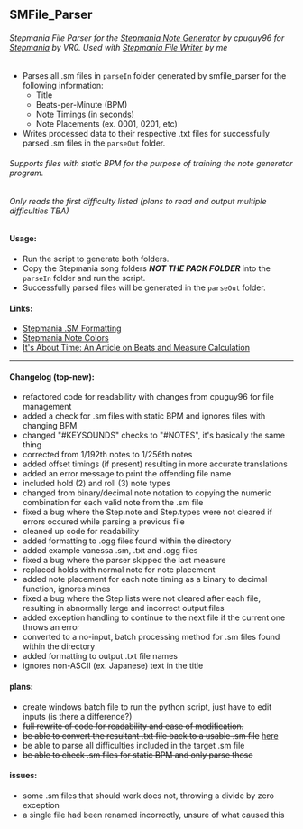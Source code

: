 ## SMFile_Parser
###### Stepmania File Parser for the [Stepmania Note Generator](https://github.com/cpuguy96/stepmania-note-generator) by cpuguy96 for [Stepmania](https://github.com/stepmania/stepmania/wiki/sm) by VR0. Used with [Stepmania File Writer](https://github.com/jhaco/SMTXT_Converter) by me

- Parses all .sm files in ```parseIn``` folder generated by smfile_parser for the following information:
  - Title
  - Beats-per-Minute (BPM)
  - Note Timings (in seconds)
  - Note Placements (ex. 0001, 0201, etc)
- Writes processed data to their respective .txt files for successfully parsed .sm files in the ```parseOut``` folder.

###### Supports files with static BPM for the purpose of training the note generator program.
###### Only reads the first difficulty listed (plans to read and output multiple difficulties TBA)

#### Usage:

- Run the script to generate both folders.
- Copy the Stepmania song folders ***NOT THE PACK FOLDER*** into the ```parseIn``` folder and run the script.
- Successfully parsed files will be generated in the ```parseOut``` folder.

#### Links:

- [Stepmania .SM Formatting](https://github.com/stepmania/stepmania/wiki/sm)
- [Stepmania Note Colors](https://step-mania.fandom.com/wiki/Notes)
- [It's About Time: An Article on Beats and Measure Calculation](https://sites.uci.edu/camp2014/2014/05/19/its-about-time/)

---

#### Changelog (top-new):
- refactored code for readability with changes from cpuguy96 for file management
- added a check for .sm files with static BPM and ignores files with changing BPM
- changed "#KEYSOUNDS" checks to "#NOTES", it's basically the same thing
- corrected from 1/192th notes to 1/256th notes
- added offset timings (if present) resulting in more accurate translations
- added an error message to print the offending file name
- included hold (2) and roll (3) note types
- changed from binary/decimal note notation to copying the numeric combination for each valid note from the .sm file
- fixed a bug where the Step.note and Step.types were not cleared if errors occured while parsing a previous file
- cleaned up code for readability
- added formatting to .ogg files found within the directory
- added example vanessa .sm, .txt and .ogg files
- fixed a bug where the parser skipped the last measure
- replaced holds with normal note for note placement
- added note placement for each note timing as a binary to decimal function, ignores mines
- fixed a bug where the Step lists were not cleared after each file, resulting in abnormally large and incorrect output files
- added exception handling to continue to the next file if the current one throws an error
- converted to a no-input, batch processing method for .sm files found within the directory
- added formatting to output .txt file names
- ignores non-ASCII (ex. Japanese) text in the title

#### plans:
- create windows batch file to run the python script, just have to edit inputs (is there a difference?)
- ~~full rewrite of code for readability and ease of modification.~~
- ~~be able to convert the resultant .txt file back to a usable .sm file~~ [here](https://github.com/jhaco/SMTXT_Converter)
- be able to parse all difficulties included in the target .sm file
- ~~be able to check .sm files for static BPM and only parse those~~

#### issues:
- some .sm files that should work does not, throwing a divide by zero exception
- a single file had been renamed incorrectly, unsure of what caused this
